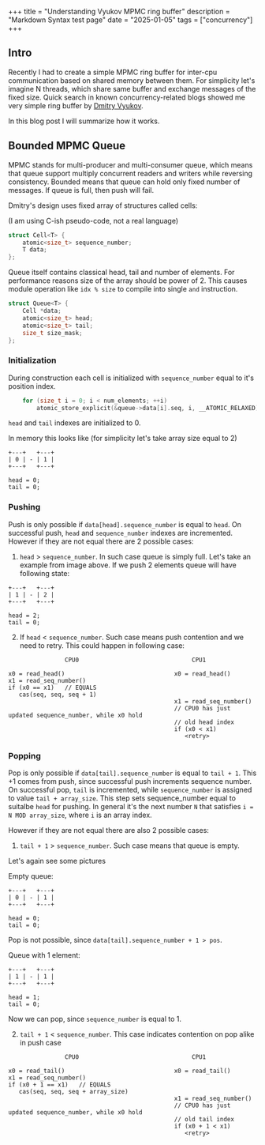 +++
title = "Understanding Vyukov MPMC ring buffer"
description = "Markdown Syntax test page"
date = "2025-01-05"
tags = ["concurrency"]
+++

## Intro

Recently I had to create a simple MPMC ring buffer for inter-cpu communication based on shared memory between them.
For simplicity let's imagine N threads, which share same buffer and exchange messages of the fixed size. Quick search in known
concurrency-related blogs showed me very simple ring buffer by [Dmitry Vyukov](https://www.1024cores.net/home/lock-free-algorithms/queues/bounded-mpmc-queue).

In this blog post I will summarize how it works.

## Bounded MPMC Queue

MPMC stands for multi-producer and multi-consumer queue, which means that queue support multiply concurrent readers and writers while reversing
consistency. Bounded means that queue can hold only fixed number of messages. If queue is full, then push will fail.

Dmitry's design uses fixed array of structures called cells:

(I am using C-ish pseudo-code, not a real language)

```c
struct Cell<T> {
    atomic<size_t> sequence_number;
    T data;
};
```

Queue itself contains classical head, tail and number of elements. For performance reasons size of the array should be power of 2. This causes module operation like
`idx % size` to compile into single `and` instruction.

```c
struct Queue<T> {
    Cell *data;
    atomic<size_t> head;
    atomic<size_t> tail;
    size_t size_mask;
};
```

### Initialization

During construction each cell is initialized with `sequence_number` equal to it's position index.

```c
    for (size_t i = 0; i < num_elements; ++i)
        atomic_store_explicit(&queue->data[i].seq, i, __ATOMIC_RELAXED);
```

`head` and `tail` indexes are initialized to 0.

In memory this looks like (for simplicity let's take array size equal to 2)

```
+---+   +---+
| 0 | - | 1 |
+---+   +---+

head = 0;
tail = 0;
```

### Pushing

Push is only possible if `data[head].sequence_number` is equal to `head`. On successful push, `head` and `sequence_number` indexes are incremented.
However if they are not equal there are 2 possible cases:

1) `head` > `sequence_number`. In such case queue is simply full. Let's take an example from image above. If we push 2 elements queue will have following state:

```
+---+   +---+
| 1 | - | 2 |
+---+   +---+

head = 2;
tail = 0;
```

2) If `head` < `sequence_number`. Such case means push contention and we need to retry. This could happen in following case:

```
                CPU0                                CPU1

x0 = read_head()                               x0 = read_head()
x1 = read_seq_number()
if (x0 == x1)   // EQUALS
   cas(seq, seq, seq + 1)
                                               x1 = read_seq_number()
                                               // CPU0 has just updated sequence_number, while x0 hold
                                               // old head index
                                               if (x0 < x1)
                                                  <retry>
```

### Popping

Pop is only possible if `data[tail].sequence_number` is equal to `tail + 1`. This +1 comes from push, since successful push increments
sequence number. On successful pop, `tail` is incremented, while `sequence_number` is assigned to value `tail + array_size`. This step sets
sequence_number equal to suitalbe `head` for pushing. In general it's the next number `N` that satisfies `i = N MOD array_size`, where `i` is
an array index.

However if they are not equal there are also 2 possible cases:

1) `tail + 1` > `sequence_number`. Such case means that queue is empty.

Let's again see some pictures

Empty queue:
```
+---+   +---+
| 0 | - | 1 |
+---+   +---+

head = 0;
tail = 0;
```

Pop is not possible, since `data[tail].sequence_number + 1 > pos`. 

Queue with 1 element:
```
+---+   +---+
| 1 | - | 1 |
+---+   +---+

head = 1;
tail = 0;
```

Now we can pop, since `sequence_number` is equal to 1.

2) `tail + 1` < `sequence_number`. This case indicates contention on pop alike in push case

```
                CPU0                                CPU1

x0 = read_tail()                               x0 = read_tail()
x1 = read_seq_number()
if (x0 + 1 == x1)   // EQUALS
   cas(seq, seq, seq + array_size)
                                               x1 = read_seq_number()
                                               // CPU0 has just updated sequence_number, while x0 hold
                                               // old tail index
                                               if (x0 + 1 < x1)
                                                  <retry>
```
